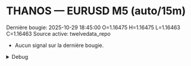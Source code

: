 # THANOS — EURUSD M5 (auto/15m)
Dernière bougie: 2025-10-29 18:45:00  O=1.16475  H=1.16475  L=1.16463  C=1.16463
Source active: twelvedata_repo

- Aucun signal sur la dernière bougie.

<details><summary>Debug</summary>

- TD_API_KEY manquant.

</details>